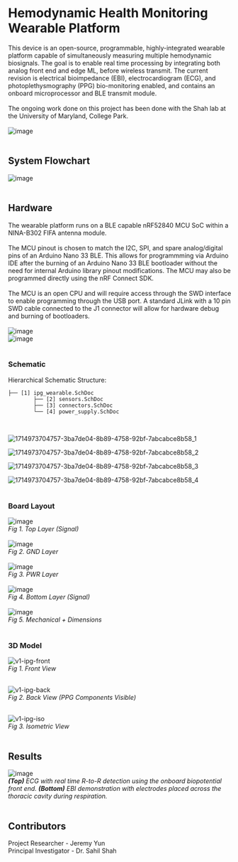 # Hemodynamic Health Monitoring Wearable Platform
This device is an open-source, programmable, highly-integrated wearable platform capable of simultaneously measuring multiple hemodynamic biosignals. The goal is to enable real time processing by integrating both analog front end and edge ML, before wireless transmit. The current revision is electrical bioimpedance (EBI), electrocardiogram (ECG), and photoplethysmography (PPG) bio-monitoring enabled, and contains an onboard microprocessor and BLE transmit module.
<br><br>
The ongoing work done on this project has been done with the Shah lab at the University of Maryland, College Park.
<br><br>
![image](https://github.com/JermYeWorm/Hemodynamic-Monitoring-Wearable/assets/113321384/243fb198-044d-41e0-9243-c32513a10c1a)
<br><br>


## System Flowchart
![image](https://github.com/JermYeWorm/Hemodynamic-Monitoring-Wearable/assets/113321384/130fc2e2-656f-4bfe-95c9-b60f719724cd)
<br><br>

## Hardware
The wearable platform runs on a BLE capable nRF52840 MCU SoC within a NINA-B302 FIFA antenna module. 
<br><br>
The MCU pinout is chosen to match the I2C, SPI, and spare analog/digital pins of an Arduino Nano 33 BLE. This allows for programmming via Arduino IDE after the burning of an Arduino Nano 33 BLE bootloader without the need for internal Arduino library pinout modifications. The MCU may also be programmed directly using the nRF Connect SDK.
<br><br>
The MCU is an open CPU and will require access through the SWD interface to enable programming through the USB port. A standard JLink with a 10 pin SWD cable connected to the J1 connector will allow for hardware debug and burning of bootloaders. 
<br><br>
![image](https://github.com/JermYeWorm/Hemodynamic-Monitoring-Wearable/assets/113321384/dd65ab83-1b07-4aad-ad64-3bf811d65519)
<br>
![image](https://github.com/JermYeWorm/Hemodynamic-Monitoring-Wearable/assets/113321384/3e39affa-d2bf-464c-91aa-b6333be164a8)
<br><br>

### Schematic
Hierarchical Schematic Structure:<br>
```
├── [1] ipg_wearable.SchDoc
        ├── [2] sensors.SchDoc
        ├── [3] connectors.SchDoc
        └── [4] power_supply.SchDoc
```
<br>

![1714973704757-3ba7de04-8b89-4758-92bf-7abcabce8b58_1](https://github.com/JermYeWorm/IPG-Wearable/assets/113321384/26b00149-5dd8-4226-9bc7-3e8e0e4e1620)
<br>

![1714973704757-3ba7de04-8b89-4758-92bf-7abcabce8b58_2](https://github.com/JermYeWorm/IPG-Wearable/assets/113321384/29d9bdce-02a3-41f3-9d10-136f45512d3f)
<br>

![1714973704757-3ba7de04-8b89-4758-92bf-7abcabce8b58_3](https://github.com/JermYeWorm/IPG-Wearable/assets/113321384/1b167fc5-132d-4a4d-93b4-5fcd07ea8abc)
<br>

![1714973704757-3ba7de04-8b89-4758-92bf-7abcabce8b58_4](https://github.com/JermYeWorm/IPG-Wearable/assets/113321384/7d4a8488-626c-43fd-980a-48f274413e8d)
<br><br>

### Board Layout
![image](https://github.com/JermYeWorm/IPG-Wearable/assets/113321384/0f92435f-ac0c-421e-9a39-34618c8f7516)
<br>_Fig 1. Top Layer (Signal)_<br><br>
![image](https://github.com/JermYeWorm/IPG-Wearable/assets/113321384/dd254d63-ee3c-4daf-88ca-807670cd68d3)
<br>_Fig 2. GND Layer_<br><br>
![image](https://github.com/JermYeWorm/IPG-Wearable/assets/113321384/f3cc15ef-bf16-436c-a69f-bfac4d7dbc25)
<br>_Fig 3. PWR Layer_<br><br>
![image](https://github.com/JermYeWorm/IPG-Wearable/assets/113321384/ee679546-e9ff-4c30-8e5e-7ae01409f6f2)
<br>_Fig 4. Bottom Layer (Signal)_<br><br>
![image](https://github.com/JermYeWorm/IPG-Wearable/assets/113321384/156e53fa-7c06-43ac-8e4b-818b9fdacad8)
<br>_Fig 5. Mechanical + Dimensions_<br><br>

### 3D Model
![v1-ipg-front](https://github.com/JermYeWorm/IPG-Wearable/assets/113321384/1760f4b1-e788-44fd-8f6d-9f1e72aecd05)
<br>_Fig 1. Front View_<br><br>

![v1-ipg-back](https://github.com/JermYeWorm/IPG-Wearable/assets/113321384/80fedf3b-ca3c-44aa-97c2-3347b09528e7)
<br>_Fig 2. Back View (PPG Components Visible)_<br><br>

![v1-ipg-iso](https://github.com/JermYeWorm/IPG-Wearable/assets/113321384/b7dc9d76-87b1-4f1e-a144-0eb8fcd5f38e)
<br>_Fig 3. Isometric View_<br><br>

## Results
![image](https://github.com/JermYeWorm/Hemodynamic-Monitoring-Wearable/assets/113321384/b50f7639-02fb-437b-94dd-70625aa3efa6)
<br>_**(Top)** ECG with real time R-to-R detection using the onboard biopotential front end. **(Bottom)** EBI demonstration with electrodes placed across the thoracic cavity during respiration._<br><br>

## Contributors
Project Researcher - Jeremy Yun
<br>
Principal Investigator - Dr. Sahil Shah
<br>
